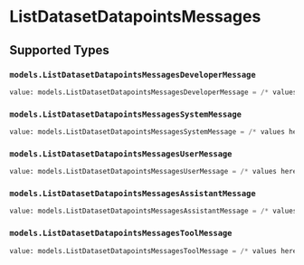 # ListDatasetDatapointsMessages


## Supported Types

### `models.ListDatasetDatapointsMessagesDeveloperMessage`

```python
value: models.ListDatasetDatapointsMessagesDeveloperMessage = /* values here */
```

### `models.ListDatasetDatapointsMessagesSystemMessage`

```python
value: models.ListDatasetDatapointsMessagesSystemMessage = /* values here */
```

### `models.ListDatasetDatapointsMessagesUserMessage`

```python
value: models.ListDatasetDatapointsMessagesUserMessage = /* values here */
```

### `models.ListDatasetDatapointsMessagesAssistantMessage`

```python
value: models.ListDatasetDatapointsMessagesAssistantMessage = /* values here */
```

### `models.ListDatasetDatapointsMessagesToolMessage`

```python
value: models.ListDatasetDatapointsMessagesToolMessage = /* values here */
```

